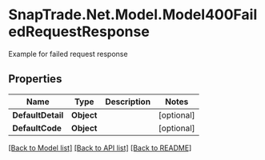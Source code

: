 # SnapTrade.Net.Model.Model400FailedRequestResponse
Example for failed request response

## Properties

Name | Type | Description | Notes
------------ | ------------- | ------------- | -------------
**DefaultDetail** | **Object** |  | [optional] 
**DefaultCode** | **Object** |  | [optional] 

[[Back to Model list]](../README.md#documentation-for-models) [[Back to API list]](../README.md#documentation-for-api-endpoints) [[Back to README]](../README.md)

